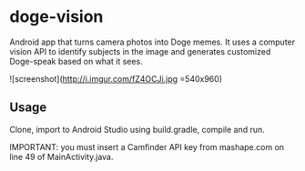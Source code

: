 # doge-vision

Android app that turns camera photos into Doge memes. It uses a computer vision API to identify subjects in the image and generates customized Doge-speak based on what it sees. 

![screenshot](http://i.imgur.com/fZ4OCJi.jpg =540x960)

## Usage

Clone, import to Android Studio using build.gradle, compile and run.

IMPORTANT: you must insert a Camfinder API key from mashape.com on line 49 of MainActivity.java.
